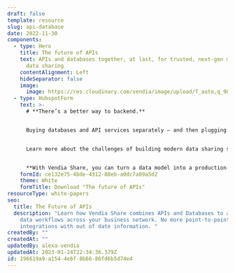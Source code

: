 ```yaml
---
draft: false
template: resource
slug: api-database
date: 2022-11-30
components:
  - type: Hero
    title: The future of APIs
    text: APIs and databases together, at last, for trusted, next-gen multi-party
      data sharing
    contentAlignment: Left
    hideSeparator: false
    image:
      image: https://res.cloudinary.com/vendia/image/upload/f_auto,q_90/v1674599254/Website/Iso/Data_organization_w6crb8.png
  - type: HubspotForm
    text: >-
      # **There’s a better way to backend.**


      Buying databases and API services separately – and then plugging them together yourself — is costly, error-prone, time-consuming, and requires a team. To make matters worse, API services can’t “remember” anything, which makes managing shared data even more difficult.


      Learn more about the challenges of building modern data sharing solutions with traditional APIs, and discover how to overcome them rapidly with Vendia Share.


      **With Vendia Share, you can turn a data model into a production-grade, fault-tolerant, scalable, cloud-hosted "smart API" — and you can do it in under 10 minutes. Yes, 100% of your database and file storage can be included for no additional effort.**
    formId: ce132e75-4bde-4312-88eb-a0dc7a89a5d2
    theme: White
    formTitle: Download "The future of APIs"
resourceType: white-papers
seo:
  title: The Future of APIs
  description: "Learn how Vendia Share combines APIs and Databases to automate
    data workflows across your business network. No more point-to-point
    integrations with out of date information. "
createdBy: ""
createdAt: ""
updatedBy: alexa-vendia
updatedAt: 2023-01-24T22:34:36.379Z
id: 196619a9-a154-4e6f-8b66-86fd6b5d74e4
---
```

